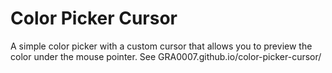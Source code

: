 # Color Picker Cursor
A simple color picker with a custom cursor that allows you to preview the color under the mouse pointer.
See GRA0007.github.io/color-picker-cursor/
